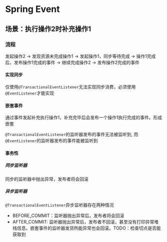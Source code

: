 # Spring Event

## 场景：执行操作2时补充操作1

### 流程

发起操作2 -> 发现资源未完成操作1 -> 发起操作1，同步等待完成 -> 操作1完成后，发布操作1完成的事件 -> 继续完成操作2 ->
发布操作2完成的事件

#### 实现同步

仅使用`@TransactionalEventListener`无法实现同步消费，必须使用`@EventListener`才能实现

#### 嵌套事件

通过事件发起补充执行操作1，补充完毕后会发布一个操作1执行完成的事件。形成嵌套

`@TransactionalEventListener`的监听器发布的事件无法被监听到, 而`@EventListener`的监听器发布的事件能被监听到

#### 事务性

##### 同步监听器

同步的监听器中抛出异常，发布者将会回滚

##### 异步监听器

`@TransactionalEventListener`异步监听器存在两种情况

* BEFORE_COMMIT：监听器抛出异常后，发布者将会回滚
* AFTER_COMMIT: 监听器抛出异常后，发布者不回滚，甚至没有打印异常堆栈信息。嵌套事件的监听器发货所能异常也会回滚。TODO：检查切点是否能获取到
